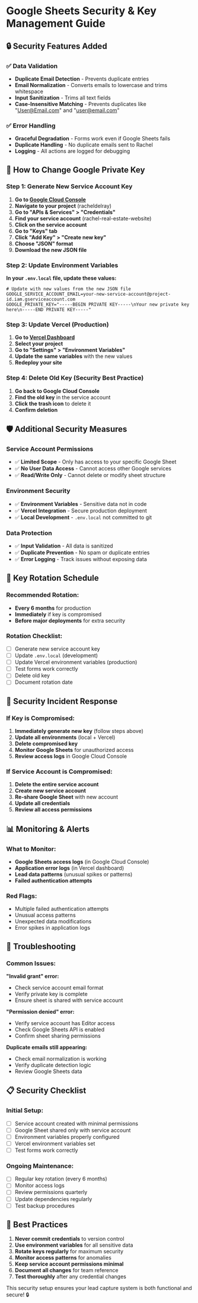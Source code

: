 # Google Sheets Security & Key Management Guide

## 🔒 **Security Features Added**

### ✅ **Data Validation**
- **Duplicate Email Detection** - Prevents duplicate entries
- **Email Normalization** - Converts emails to lowercase and trims whitespace
- **Input Sanitization** - Trims all text fields
- **Case-Insensitive Matching** - Prevents duplicates like "User@Email.com" and "user@email.com"

### ✅ **Error Handling**
- **Graceful Degradation** - Forms work even if Google Sheets fails
- **Duplicate Handling** - No duplicate emails sent to Rachel
- **Logging** - All actions are logged for debugging

## 🔑 **How to Change Google Private Key**

### **Step 1: Generate New Service Account Key**

1. **Go to [Google Cloud Console](https://console.cloud.google.com)**
2. **Navigate to your project** (racheldelray)
3. **Go to "APIs & Services" > "Credentials"**
4. **Find your service account** (rachel-real-estate-website)
5. **Click on the service account**
6. **Go to "Keys" tab**
7. **Click "Add Key" > "Create new key"**
8. **Choose "JSON" format**
9. **Download the new JSON file**

### **Step 2: Update Environment Variables**

**In your `.env.local` file, update these values:**

```env
# Update with new values from the new JSON file
GOOGLE_SERVICE_ACCOUNT_EMAIL=your-new-service-account@project-id.iam.gserviceaccount.com
GOOGLE_PRIVATE_KEY="-----BEGIN PRIVATE KEY-----\nYour new private key here\n-----END PRIVATE KEY-----"
```

### **Step 3: Update Vercel (Production)**

1. **Go to [Vercel Dashboard](https://vercel.com)**
2. **Select your project**
3. **Go to "Settings" > "Environment Variables"**
4. **Update the same variables** with the new values
5. **Redeploy your site**

### **Step 4: Delete Old Key (Security Best Practice)**

1. **Go back to Google Cloud Console**
2. **Find the old key** in the service account
3. **Click the trash icon** to delete it
4. **Confirm deletion**

## 🛡️ **Additional Security Measures**

### **Service Account Permissions**
- ✅ **Limited Scope** - Only has access to your specific Google Sheet
- ✅ **No User Data Access** - Cannot access other Google services
- ✅ **Read/Write Only** - Cannot delete or modify sheet structure

### **Environment Security**
- ✅ **Environment Variables** - Sensitive data not in code
- ✅ **Vercel Integration** - Secure production deployment
- ✅ **Local Development** - `.env.local` not committed to git

### **Data Protection**
- ✅ **Input Validation** - All data is sanitized
- ✅ **Duplicate Prevention** - No spam or duplicate entries
- ✅ **Error Logging** - Track issues without exposing data

## 🔄 **Key Rotation Schedule**

### **Recommended Rotation:**
- **Every 6 months** for production
- **Immediately** if key is compromised
- **Before major deployments** for extra security

### **Rotation Checklist:**
- [ ] Generate new service account key
- [ ] Update `.env.local` (development)
- [ ] Update Vercel environment variables (production)
- [ ] Test forms work correctly
- [ ] Delete old key
- [ ] Document rotation date

## 🚨 **Security Incident Response**

### **If Key is Compromised:**
1. **Immediately generate new key** (follow steps above)
2. **Update all environments** (local + Vercel)
3. **Delete compromised key**
4. **Monitor Google Sheets** for unauthorized access
5. **Review access logs** in Google Cloud Console

### **If Service Account is Compromised:**
1. **Delete the entire service account**
2. **Create new service account**
3. **Re-share Google Sheet** with new account
4. **Update all credentials**
5. **Review all access permissions**

## 📊 **Monitoring & Alerts**

### **What to Monitor:**
- **Google Sheets access logs** (in Google Cloud Console)
- **Application error logs** (in Vercel dashboard)
- **Lead data patterns** (unusual spikes or patterns)
- **Failed authentication attempts**

### **Red Flags:**
- Multiple failed authentication attempts
- Unusual access patterns
- Unexpected data modifications
- Error spikes in application logs

## 🔧 **Troubleshooting**

### **Common Issues:**

**"Invalid grant" error:**
- Check service account email format
- Verify private key is complete
- Ensure sheet is shared with service account

**"Permission denied" error:**
- Verify service account has Editor access
- Check Google Sheets API is enabled
- Confirm sheet sharing permissions

**Duplicate emails still appearing:**
- Check email normalization is working
- Verify duplicate detection logic
- Review Google Sheets data

## 📋 **Security Checklist**

### **Initial Setup:**
- [ ] Service account created with minimal permissions
- [ ] Google Sheet shared only with service account
- [ ] Environment variables properly configured
- [ ] Vercel environment variables set
- [ ] Test forms work correctly

### **Ongoing Maintenance:**
- [ ] Regular key rotation (every 6 months)
- [ ] Monitor access logs
- [ ] Review permissions quarterly
- [ ] Update dependencies regularly
- [ ] Test backup procedures

## 🎯 **Best Practices**

1. **Never commit credentials** to version control
2. **Use environment variables** for all sensitive data
3. **Rotate keys regularly** for maximum security
4. **Monitor access patterns** for anomalies
5. **Keep service account permissions minimal**
6. **Document all changes** for team reference
7. **Test thoroughly** after any credential changes

This security setup ensures your lead capture system is both functional and secure! 🔒
